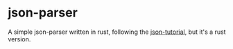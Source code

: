 # json-parser

A simple json-parser written in rust, following the [json-tutorial](https://github.com/miloyip/json-tutorial), but it's a rust version.
